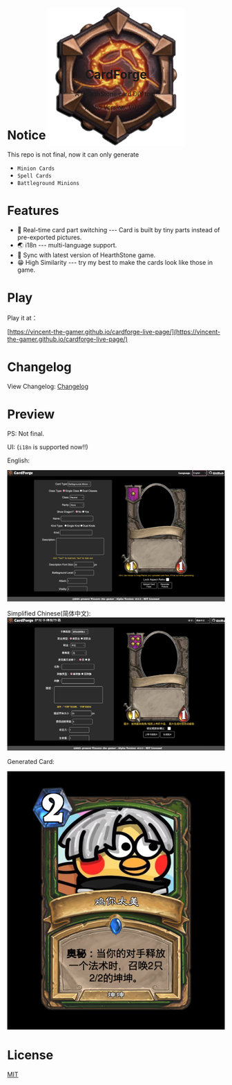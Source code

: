 <p align="center" style="height: 100px;">
 <img src="./.github/logo/cardforge-logo.png"/>
</p>
<h1 align="center">CardForge</h1>

<p align="center">A HearthStone card DIY tool.</p>

<p align="center" style="font-style: italic;">Alpha Version: V0.0.4</p>

# Notice

This repo is not final, now it can only generate 
- `Minion Cards`
- `Spell Cards`
- `Battleground Minions`

# Features
- 💪 Real-time card part switching --- Card is built by tiny parts instead of pre-exported pictures.
- 🌏 i18n --- multi-language support.
- 👀 Sync with latest version of HearthStone game.
- 😁 High Similarity --- try my best to make the cards look like those in game.

# Play

Play it at：

[https://vincent-the-gamer.github.io/cardforge-live-page/](https://vincent-the-gamer.github.io/cardforge-live-page/)

# Changelog

View Changelog:  [Changelog](./CHANGELOG.md)

# Preview

PS: Not final.

UI: (`i18n` is supported now!!)

English:

![preview](./.github/preview.png)

Simplified Chinese(简体中文):
![preview-cn](./.github/preview-cn.png)


Generated Card:

![card](./.github/generated-card.png)

# License
[MIT](./LICENSE)